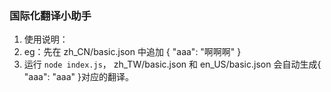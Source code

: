 ### 国际化翻译小助手

1. 使用说明：
2. eg：先在 zh_CN/basic.json 中追加 { "aaa": "啊啊啊" }
3. 运行 `node index.js`， zh_TW/basic.json 和 en_US/basic.json 会自动生成{ "aaa": "aaa" }对应的翻译。
